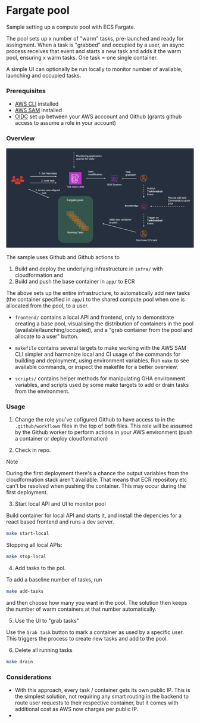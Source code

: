 # Fargate pool

Sample setting up a compute pool with ECS Fargate.

The pool sets up x number of "warm" tasks, pre-launched and ready for assingment. When a task is "grabbed" and occupied by a user, an async process receives that event and starts a new task and adds it the warm pool, ensuring x warm tasks. One task = one single container.

A simple UI can optionally be run locally to monitor number of available, launching and occupied tasks.

### Prerequisites

- [AWS CLI](https://docs.aws.amazon.com/cli/latest/userguide/getting-started-install.html) installed
- [AWS SAM](https://docs.aws.amazon.com/serverless-application-model/latest/developerguide/install-sam-cli.html) installed
- [OIDC](https://docs.github.com/en/actions/security-for-github-actions/security-hardening-your-deployments/configuring-openid-connect-in-amazon-web-services) set up between your AWS acccount and Github (grants github access to assume a role in your account)

### Overview

![Architecture diagram](assets/architecture.png)

The sample uses Github and Github actions to

1. Build and deploy the underlying infrastructure in `infra/` with cloudformation and
2. Build and push the base container in `app/` to ECR

The above sets up the entire infrastructure, to automatically add new tasks (the container specified in `app/`) to the shared compute pool when one is allocated from the pool, to a user.

- `frontend/` contains a local API and frontend, only to demonstrate creating a base pool, visualising the distribution of containers in the pool (available/launching/occupied), and a "grab container from the pool and allocate to a user" button.

- `makefile` contains several targets to make working with the AWS SAM CLI simpler and harmonize local and CI usage of the commands for building and deployment, using environment variables. Run `make` to see available commands, or inspect the makefile for a better overview.

- `scripts/` contains helper methods for manipulating GHA environment variables, and scripts used by some make targets to add or drain tasks from the environment.

### Usage

1. Change the role you've cofigured Github to have access to in the `.github/workflows` files in the top of both files. This role will be assumed by the Github worker to perform actions in your AWS environment (push a container or deploy cloudformation)

2. Check in repo.

> [!NOTE]  
> During the first deployment there's a chance the output variables from the cloudformation stack aren't available. That means that ECR repository etc can't be resolved when pushing the container. This may occur during the first deployment.

3. Start local API and UI to monitor pool

Build container for local API and starts it, and install the depencies for a react based frontend and runs a dev server.

```bash
make start-local
```

Stopping all local APIs:

```bash
make stop-local
```

4. Add tasks to the pol.

To add a baseline number of tasks, run

```bash
make add-tasks
```

and then choose how many you want in the pool. The solution then keeps the number of warm containers at that number automatically.

5. Use the UI to "grab tasks"

Use the `Grab task` button to mark a container as used by a specific user. This triggers the process to create new tasks and add to the pool.

6. Delete all running tasks

```bash
make drain
```

### Considerations

- With this approach, every task / container gets its own public IP. This is the simplest solution, not requiring any smart routing in the backend to route user requests to their respective container, but it comes with additional cost as AWS now charges per public IP.
-
